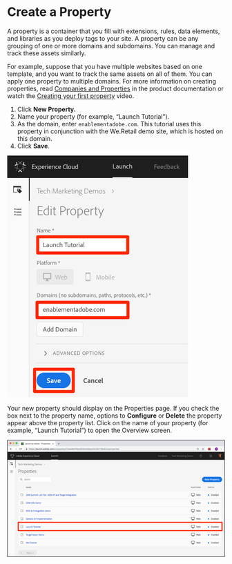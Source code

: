 # Create a Property

A property is a container that you fill with extensions, rules, data elements, and libraries as you deploy tags to your site. A property can be any grouping of one or more domains and subdomains. You can manage and track these assets similarly. 

For example, suppose that you have multiple websites based on one template, and you want to track the same assets on all of them. You can apply one property to multiple domains. For more information on creating properties, read [Companies and Properties](../../launch-reference/administration/companies-and-properties.md) in the product documentation or watch the [Creating your first property](https://www.youtube.com/embed/Fb2pcbAYjIE) video.

1. Click **New Property.**
1. Name your property \(for example, “Launch Tutorial”\).
1.  As the domain, enter `enablementadobe.com`. This tutorial uses this property in conjunction with the We.Retail demo site, which is hosted on this domain.
1. Click **Save**.

![](/help/assets/launch-newproperty%20%281%29.png)

Your new property should display on the Properties page.  If you check the box next to the property name, options to **Configure** or **Delete** the property appear above the property list. Click on the name of your property \(for example, “Launch Tutorial”\) to open the Overview screen.

![](/help/assets/launch-openproperty.png)

